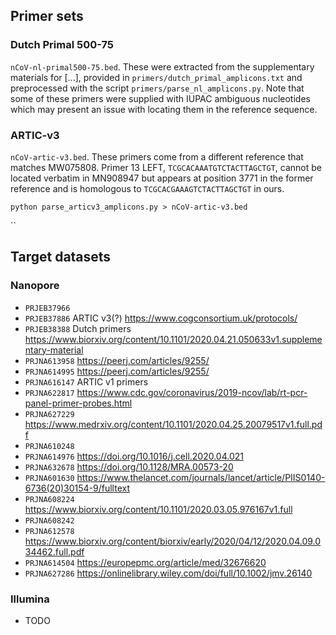 ## Primer sets

### Dutch Primal 500-75
`nCoV-nl-primal500-75.bed`. These were extracted from the supplementary materials for [...], provided in `primers/dutch_primal_amplicons.txt` and preprocessed with the script `primers/parse_nl_amplicons.py`. Note that some of these primers were supplied with IUPAC ambiguous nucleotides which may present an issue with locating them in the reference sequence.

### ARTIC-v3
`nCoV-artic-v3.bed`. These primers come from a different reference that matches MW075808. Primer 13 LEFT, `TCGCACAAATGTCTACTTAGCTGT`, cannot be located verbatim in MN908947 but appears at position 3771 in the former reference and is homologous to `TCGCACGAAAGTCTACTTAGCTGT` in ours.

`python parse_articv3_amplicons.py > nCoV-artic-v3.bed`

``

## Target datasets

### Nanopore

* `PRJEB37966`
* `PRJEB37886` ARTIC v3(?) https://www.cogconsortium.uk/protocols/
* `PRJEB38388` Dutch primers https://www.biorxiv.org/content/10.1101/2020.04.21.050633v1.supplementary-material
* `PRJNA613958` https://peerj.com/articles/9255/
* `PRJNA614995` https://peerj.com/articles/9255/
* `PRJNA616147` ARTIC v1 primers
* `PRJNA622817` https://www.cdc.gov/coronavirus/2019-ncov/lab/rt-pcr-panel-primer-probes.html
* `PRJNA627229` https://www.medrxiv.org/content/10.1101/2020.04.25.20079517v1.full.pdf
* `PRJNA610248`
* `PRJNA614976` https://doi.org/10.1016/j.cell.2020.04.021
* `PRJNA632678` https://doi.org/10.1128/MRA.00573-20
* `PRJNA601630` https://www.thelancet.com/journals/lancet/article/PIIS0140-6736(20)30154-9/fulltext
* `PRJNA608224` https://www.biorxiv.org/content/10.1101/2020.03.05.976167v1.full
* `PRJNA608242`
* `PRJNA612578` https://www.biorxiv.org/content/biorxiv/early/2020/04/12/2020.04.09.034462.full.pdf
* `PRJNA614504` https://europepmc.org/article/med/32676620
* `PRJNA627286` https://onlinelibrary.wiley.com/doi/full/10.1002/jmv.26140

### Illumina
* TODO
